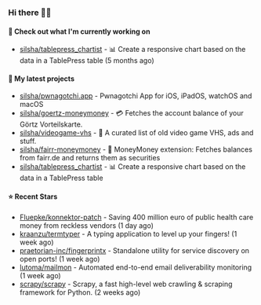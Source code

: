 ### Hi there 🦊👋

#### 👷 Check out what I'm currently working on

- [silsha/tablepress_chartist](https://github.com/silsha/tablepress_chartist) - 📊 Create a responsive chart based on the data in a TablePress table (5 months ago)

#### 🌱 My latest projects

- [silsha/pwnagotchi.app](https://github.com/silsha/pwnagotchi.app) - Pwnagotchi App for iOS, iPadOS, watchOS and macOS
- [silsha/goertz-moneymoney](https://github.com/silsha/goertz-moneymoney) - 💳 Fetches the account balance of your Görtz Vorteilskarte.
- [silsha/videogame-vhs](https://github.com/silsha/videogame-vhs) - 👾 A curated list of old video game VHS, ads and stuff.
- [silsha/fairr-moneymoney](https://github.com/silsha/fairr-moneymoney) - 💸 MoneyMoney extension: Fetches balances from fairr.de and returns them as securities
- [silsha/tablepress_chartist](https://github.com/silsha/tablepress_chartist) - 📊 Create a responsive chart based on the data in a TablePress table

#### ⭐ Recent Stars

- [Fluepke/konnektor-patch](https://github.com/Fluepke/konnektor-patch) - Saving 400 million euro of public health care money from reckless vendors (1 day ago)
- [kraanzu/termtyper](https://github.com/kraanzu/termtyper) - A typing application to level up your fingers! (1 week ago)
- [praetorian-inc/fingerprintx](https://github.com/praetorian-inc/fingerprintx) - Standalone utility for service discovery on open ports!  (1 week ago)
- [lutoma/mailmon](https://github.com/lutoma/mailmon) - Automated end-to-end email deliverability monitoring (1 week ago)
- [scrapy/scrapy](https://github.com/scrapy/scrapy) - Scrapy, a fast high-level web crawling &amp; scraping framework for Python. (2 weeks ago)

